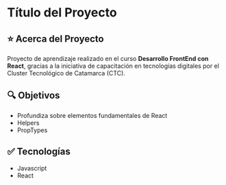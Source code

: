 # Título del Proyecto

## ⭐ Acerca del Proyecto

Proyecto de aprendizaje realizado en el curso **Desarrollo FrontEnd con React**, gracias a la iniciativa de capacitación en tecnologías digitales por el Cluster Tecnológico de Catamarca (CTC).

## 🔍 Objetivos

- Profundiza sobre elementos fundamentales de React
- Helpers
- PropTypes

## ✅ Tecnologías

- Javascript
- React
